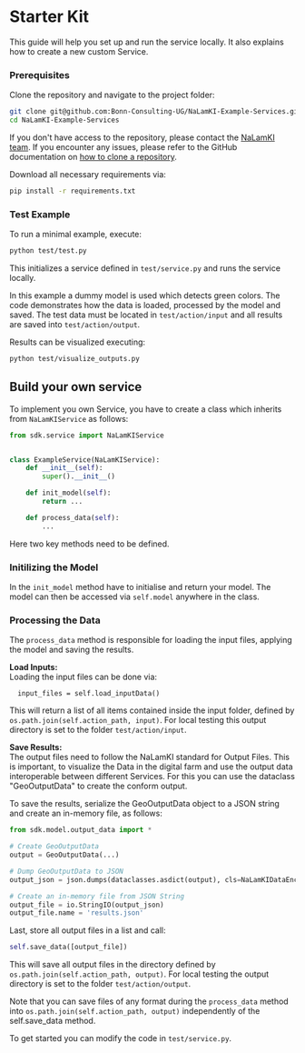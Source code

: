 # Starter Kit
This guide will help you set up and run the service locally. It also explains how to create a new custom Service.

### Prerequisites
Clone the repository and navigate to the project folder:
```sh
git clone git@github.com:Bonn-Consulting-UG/NaLamKI-Example-Services.git
cd NaLamKI-Example-Services
```

If you don't have access to the repository, please contact the [NaLamKI team](mailto:peter.kloke@hhi.fraunhofer.de). 
If you encounter any issues, please refer to the GitHub documentation on [how to clone a repository](https://docs.github.com/en/repositories/creating-and-managing-repositories/cloning-a-repository).

Download all necessary requirements via:
  ```sh
  pip install -r requirements.txt
  ```
### Test Example
To run a minimal example, execute:
```sh
python test/test.py
```
This initializes a service defined in `test/service.py` and runs the service locally. 

In this example a dummy model is used which detects green colors. The code demonstrates how the data is loaded, processed by the model and saved.
The test data must be located in `test/action/input` and 
all results are saved into `test/action/output`. 

Results can be visualized executing:
```sh
python test/visualize_outputs.py
```

## Build your own service
To implement you own Service, you have to create a class which inherits from `NaLamKIService` as follows:
```python
from sdk.service import NaLamKIService


class ExampleService(NaLamKIService):
    def __init__(self):
        super().__init__()

    def init_model(self):
        return ...

    def process_data(self):
        ...
```
Here two key methods need to be defined.

### Initilizing the Model
In the `init_model` method have to initialise and return your model. 
The model can then be accessed via `self.model` anywhere in the class.
<!-- Where to place model checkpoints? -->

### Processing the Data
The `process_data` method is responsible for loading the input files, applying the model and saving the results.

**Load Inputs:**\
Loading the input files can be done via: 
```
  input_files = self.load_inputData()
```
This will return a list of all items contained inside the input folder, defined by `os.path.join(self.action_path, input)`.
For local testing this output directory is set to the folder `test/action/input`.

**Save Results:**\
The output files need to follow the NaLamKI standard for Output Files. 
This is important, to visualize the Data in the digital farm and use the output data interoperable between different Services.
For this you can use the dataclass "GeoOutputData" to create the conform output. 

To save the results, serialize the GeoOutputData object to a JSON string and create an in-memory file, as follows:
```python
from sdk.model.output_data import *

# Create GeoOutputData
output = GeoOutputData(...)

# Dump GeoOutputData to JSON
output_json = json.dumps(dataclasses.asdict(output), cls=NaLamKIDataEncoder)

# Create an in-memory file from JSON String
output_file = io.StringIO(output_json)
output_file.name = 'results.json'
```
Last, store all output files in a list and call: 
```python
self.save_data([output_file])
```
This will save all output files in the directory defined by `os.path.join(self.action_path, output)`.
For local testing the output directory is set to the folder `test/action/output`.

Note that you can save files of any format during the `process_data` method into `os.path.join(self.action_path, output)` independently of the self.save_data method. 


To get started you can modify the code in `test/service.py`.


<!-- TODO:
### Deploy Docker Image

HHI registry: http://default-route-openshift-image-registry.apps.k8s.nt.ag/nalamki-hhi-common

### get api key from [registry](https://console-openshift-console.apps.k8s.nt.ag/)

1. login with your user name
2. click on Username -> Copy login command -> login -> Display token
3. copy API token

### login over CLI
```
docker login http://default-route-openshift-image-registry.apps.k8s.nt.ag/nalamki-hhi-common
```

### build your Docker or rename your previous build

#### build
```
docker build -t <registry without http>/<container name>:<version> .
```
e.g.
```
docker build -t default-route-openshift-image-registry.apps.k8s.nt.ag/nalamki-hhi-common/yellow-rust-example:1.0.0 .
```

#### rename
```
docker tag <container name>:<version> <regitry without http>/<container name>:<version>
```
e.g.
```
docker tag yellow-rust-example:1.0.0 default-route-openshift-image-registry.apps.k8s.nt.ag/nalamki-hhi-common/yellow-rust-example:1.0.0
```

### push your Docker to the registry

```
docker push <registry>/<container name>:<version>
```
e.g.
```
docker push default-route-openshift-image-registry.apps.k8s.nt.ag/nalamki-hhi-common/yellow-rust-example:1.0.0
```

### logout
```
docker logout default-route-openshift-image-registry.apps.k8s.nt.ag
```


## FAQ

### Build Partition has not enough space
Docker Desktop:

- open Docker Desktop -> top left are the settings -> Disk image location

[Ubuntu/Linux](https://forums.docker.com/t/how-do-i-change-the-docker-image-installation-directory/1169)
-->

